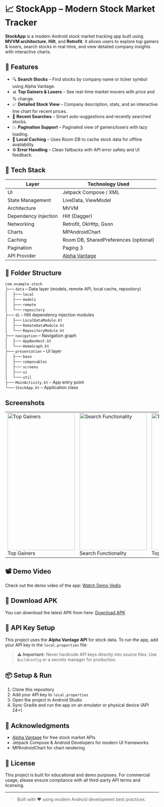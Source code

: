 # 📈 StockApp – Modern Stock Market Tracker

**StockApp** is a modern Android stock market tracking app built using **MVVM architecture**, **Hilt**, and **Retrofit**. It allows users to explore top gainers & losers, search stocks in real-time, and view detailed company insights with interactive charts.

## 🚀 Features

- 🔍 **Search Stocks** – Find stocks by company name or ticker symbol using Alpha Vantage.
- 📊 **Top Gainers & Losers** – See real-time market movers with price and % change.
- 📈 **Detailed Stock View** – Company description, stats, and an interactive line chart for recent prices.
- 🧾 **Recent Searches** – Smart auto-suggestions and recently searched stocks.
- 📉 **Pagination Support** – Paginated view of gainers/losers with lazy loading.
- 💾 **Local Caching** – Uses Room DB to cache stock data for offline availability.
- ⚙️ **Error Handling** – Clean fallbacks with API error safety and UI feedback.

## 🧰 Tech Stack

| Layer               | Technology Used                               |
|---------------------|-----------------------------------------------|
| UI                  | Jetpack Compose / XML                         |
| State Management    | LiveData, ViewModel                           |
| Architecture        | MVVM                                          |
| Dependency Injection| Hilt (Dagger)                                 |
| Networking          | Retrofit, OkHttp, Gson                        |
| Charts              | MPAndroidChart                                |
| Caching             | Room DB, SharedPreferences (optional)         |
| Pagination          | Paging 3                                      |
| API Provider        | [Alpha Vantage](https://www.alphavantage.co/) |

## 📁 Folder Structure

`com.example.stock`  
├── `data` – Data layer (models, remote API, local cache, repository)  
│&nbsp;&nbsp;&nbsp;&nbsp;├── `local`  
│&nbsp;&nbsp;&nbsp;&nbsp;├── `models`  
│&nbsp;&nbsp;&nbsp;&nbsp;├── `remote`  
│&nbsp;&nbsp;&nbsp;&nbsp;└── `repository`  
├── `di` – Hilt dependency injection modules  
│&nbsp;&nbsp;&nbsp;&nbsp;├── `LocalDataModule.kt`  
│&nbsp;&nbsp;&nbsp;&nbsp;├── `RemoteDataModule.kt`  
│&nbsp;&nbsp;&nbsp;&nbsp;└── `RepositoryModule.kt`  
├── `navigation` – Navigation graph  
│&nbsp;&nbsp;&nbsp;&nbsp;├── `AppNavHost.kt`  
│&nbsp;&nbsp;&nbsp;&nbsp;└── `HomeGraph.kt`  
├── `presentation` – UI layer  
│&nbsp;&nbsp;&nbsp;&nbsp;├── `base`  
│&nbsp;&nbsp;&nbsp;&nbsp;├── `composables`  
│&nbsp;&nbsp;&nbsp;&nbsp;├── `screens`  
│&nbsp;&nbsp;&nbsp;&nbsp;├── `ui`  
│&nbsp;&nbsp;&nbsp;&nbsp;└── `util`  
├── `MainActivity.kt` – App entry point  
└── `StockApp.kt` – Application class  

## Screenshots

<table>
  <tr>
    <td><img src="https://github.com/user-attachments/assets/9820f096-addd-4ada-9bfd-1393b521e334" alt="Top Gainers" width="220" height="450" /><br/>Top Gainers</td>
    <td><img src="https://github.com/user-attachments/assets/e97f0055-59b2-42dd-b9a9-792ad2da6845" alt="Search Functionality" width="220" height="450" /><br/>Search Functionality</td>
    <td><img src="https://github.com/user-attachments/assets/b67cdc78-d16f-4ad0-a6e0-bebb4fe2d41e" alt="Top Losers" width="220" height="450" /><br/>Top Losers</td>
    <td><img src="https://github.com/user-attachments/assets/7eda0290-eb36-4c4d-99f2-7026c49e885d" alt="Detail Screen" width="220" height="450" /><br/>Detail Screen</td>
  </tr>
 
</table>

## 📽️ Demo Video

Check out the demo video of the app: [Watch Demo Vedio](https://drive.google.com/file/d/1PRYjqiBfZDblg4dtZuFOYQZ3xABuZTa3/view?usp=drivesdk)

## 📱 Download APK

You can download the latest APK from here: [Download APK](https://drive.google.com/file/d/1TxeZIQ8Av5YG-qFCIFOIZDm27lIJQyJh/view?usp=sharing)

## 🔐 API Key Setup

This project uses the **Alpha Vantage API** for stock data. To run the app, add your API key in the `local.properties` file:


> ⚠️ **Important:** Never hardcode API keys directly into source files. Use `BuildConfig` or a secrets manager for production.

## 📦 Setup & Run

1. Clone this repository
2. Add your API key to `local.properties`
3. Open the project in Android Studio
4. Sync Gradle and run the app on an emulator or physical device (API 24+)


## 🙏 Acknowledgments

- [Alpha Vantage](https://www.alphavantage.co/) for free stock market APIs
- Jetpack Compose & Android Developers for modern UI frameworks
- MPAndroidChart for chart rendering

## 📄 License

This project is built for educational and demo purposes. For commercial usage, please ensure compliance with all third-party API terms and licensing.

---

> Built with ❤️ using modern Android development best practices.
